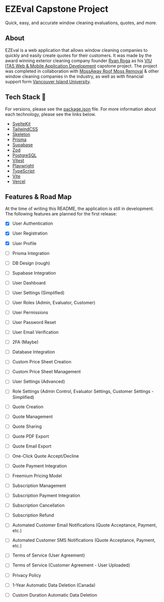 # EZEval Capstone Project

Quick, easy, and accurate window cleaning evaluations, quotes, and more.

## About

EZEval is a web application that allows window cleaning companies to quickly and easily create quotes for their customers. It was made by the award winning exterior cleaning company founder [Ryan Roga](https://www.roga.dev) as his [VIU ITAS Web & Mobile Application Development](https://www.itas.ca) capstone project. The project was completed in collaboration with [MossAway Roof Moss Removal](https://www.mossaway.ca) & other window cleaning companies in the industry, as well as with financial support form [Vancouver Island University](https://www.viu.ca).

## Tech Stack 🥞
For versions, please see the [package.json](./package.json) file. For more information about each technology, please see the links below.

- [SvelteKit](https://kit.svelte.dev/)
- [TailwindCSS](https://tailwindcss.com/)
- [Skeleton](https://www.skeleton.dev/)
- [Prisma](https://www.prisma.io/)
- [Supabase](https://supabase.io/)
- [Zod](https://zod.dev/)
- [PostgreSQL](https://www.postgresql.org/)
- [Vitest](https://vitest.dev/)
- [Playwright](https://playwright.dev/)
- [TypeScript](https://www.typescriptlang.org/)
- [Vite](https://vitejs.dev/)
- [Vercel](https://vercel.com/)

## Features & Road Map

At the time of writing this README, the application is still in development. The following features are planned for the first release:

- [x] User Authentication
- [x] User Registration
- [x] User Profile
- [ ] Prisma Integration
- [ ] DB Design (rough)
- [ ] Supabase Integration
- [ ] User Dashboard
- [ ] User Settings (Simplified)
- [ ] User Roles (Admin, Evaluator, Customer)
- [ ] User Permissions
- [ ] User Password Reset
- [ ] User Email Verification
- [ ] 2FA (Maybe)
- [ ] Database Integration
- [ ] Custom Price Sheet Creation
- [ ] Custom Price Sheet Management
- [ ] User Settings (Advanced)
- [ ] Role Settings (Admin Control, Evaluator Settings, Customer Settings - Simplified)
- [ ] Quote Creation
- [ ] Quote Management
- [ ] Quote Sharing
- [ ] Quote PDF Export
- [ ] Quote Email Export
- [ ] One-Click Quote Accept/Decline
- [ ] Quote Payment Integration
- [ ] Freemium Pricing Model
- [ ] Subscription Management
- [ ] Subscription Payment Integration
- [ ] Subscription Cancellation
- [ ] Subscription Refund
- [ ] Automated Customer Email Notifications (Quote Acceptance, Payment, etc.)
- [ ] Automated Customer SMS Notifications (Quote Acceptance, Payment, etc.)
- [ ] Terms of Service (User Agreement)
- [ ] Terms of Service (Customer Agreement - User Uploaded)
- [ ] Privacy Policy
- [ ] 1-Year Automatic Data Deletion (Canada)
- [ ] Custom Duration Automatic Data Deletion



